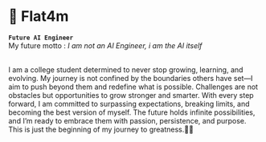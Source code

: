 # 🦅 Flat4m
**`Future AI Engineer`**
<br>
My future motto : 
<i> I am not an AI Engineer, i am the AI itself</i>

<br>
 I am a college student determined to never stop growing, learning, and evolving. My journey is not confined by the boundaries others have set—I aim to push beyond them and redefine what is possible. Challenges are not obstacles but opportunities to grow stronger and smarter. With every step forward, I am committed to surpassing expectations, breaking limits, and becoming the best version of myself. The future holds infinite possibilities, and I’m ready to embrace them with passion, persistence, and purpose. This is just the beginning of my journey to greatness.🚀💡

  <p align="left">
    
  </p>
<!---
Flat4m/Flat4m is a ✨ special ✨ repository because its `README.md` (this file) appears on your GitHub profile.
You can click the Preview link to take a look at your changes.
--->
